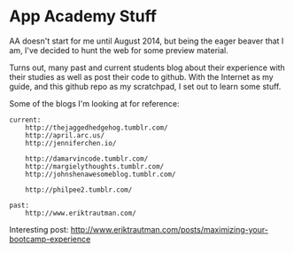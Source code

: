 App Academy Stuff
=================

AA doesn't start for me until August 2014, but being the eager beaver that I
am, I've decided to hunt the web for some preview material.

Turns out, many past and current students blog about their experience with
their studies as well as post their code to github. With the Internet as my
guide, and this github repo as my scratchpad, I set out to learn some stuff.


Some of the blogs I'm looking at for reference:

	current:
		http://thejaggedhedgehog.tumblr.com/
		http://april.arc.us/
		http://jenniferchen.io/
		
		http://damarvincode.tumblr.com/
		http://margielythoughts.tumblr.com/
		http://johnshenawesomeblog.tumblr.com/
		
		http://philpee2.tumblr.com/
	
	past:
		http://www.eriktrautman.com/
	

Interesting post:
	http://www.eriktrautman.com/posts/maximizing-your-bootcamp-experience

